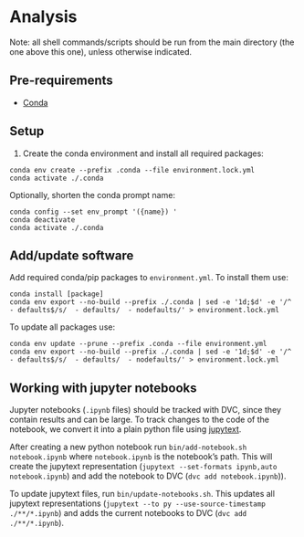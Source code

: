 # Analysis

Note: all shell commands/scripts should be run from the main directory (the one above this one), unless otherwise indicated.

## Pre-requirements

- [Conda](https://docs.anaconda.com/miniconda/miniconda-install/)

## Setup

<!-- 0. Fill in `config/.env.template` and save it as `.env` in the main directory -->

1. Create the conda environment and install all required packages:
```shell
conda env create --prefix .conda --file environment.lock.yml
conda activate ./.conda
```

Optionally, shorten the conda prompt name:
```shell
conda config --set env_prompt '({name}) '
conda deactivate
conda activate ./.conda
```

## Add/update software

Add required conda/pip packages to `environment.yml`. To install them use:
```shell
conda install [package]
conda env export --no-build --prefix ./.conda | sed -e '1d;$d' -e '/^  - defaults$/s/  - defaults/  - nodefaults/' > environment.lock.yml
```

To update all packages use:
```shell
conda env update --prune --prefix .conda --file environment.yml
conda env export --no-build --prefix ./.conda | sed -e '1d;$d' -e '/^  - defaults$/s/  - defaults/  - nodefaults/' > environment.lock.yml
```

## Working with jupyter notebooks

Jupyter notebooks (`.ipynb` files) should be tracked with DVC, since they contain results and can be large. To track changes to the code of the notebook, we convert it into a plain python file using [jupytext](https://jupytext.readthedocs.io/).

After creating a new python notebook run `bin/add-notebook.sh notebook.ipynb` where `notebook.ipynb` is the notebook’s path.
This will create the jupytext representation (`jupytext --set-formats ipynb,auto notebook.ipynb`) and add the notebook to DVC (`dvc add notebook.ipynb`)).

To update jupytext files, run `bin/update-notebooks.sh`.
This updates all jupytext representations (`jupytext --to py --use-source-timestamp ./**/*.ipynb`) and adds the current notebooks to DVC (`dvc add ./**/*.ipynb`).
